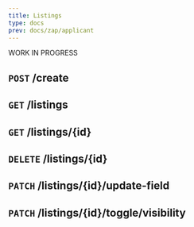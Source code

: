 ```yaml
---
title: Listings 
type: docs
prev: docs/zap/applicant
---
```


WORK IN PROGRESS

## `POST` /create

## `GET` /listings

## `GET` /listings/{id}

## `DELETE` /listings/{id}

## `PATCH` /listings/{id}/update-field

## `PATCH` /listings/{id}/toggle/visibility

